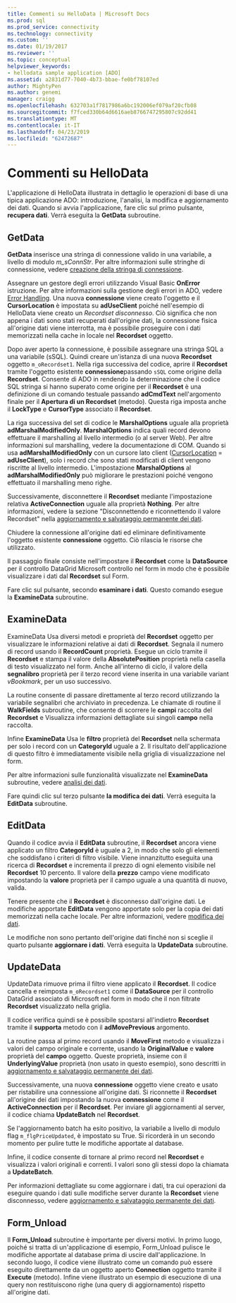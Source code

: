 ```yaml
---
title: Commenti su HelloData | Microsoft Docs
ms.prod: sql
ms.prod_service: connectivity
ms.technology: connectivity
ms.custom: ''
ms.date: 01/19/2017
ms.reviewer: ''
ms.topic: conceptual
helpviewer_keywords:
- hellodata sample application [ADO]
ms.assetid: a2831d77-7040-4b73-bbae-fe0bf78107ed
author: MightyPen
ms.author: genemi
manager: craigg
ms.openlocfilehash: 632703a1f7817986a6bc192006ef079af20cfb08
ms.sourcegitcommit: f7fced330b64d6616aeb8766747295807c92dd41
ms.translationtype: MT
ms.contentlocale: it-IT
ms.lasthandoff: 04/23/2019
ms.locfileid: "62472687"
---
```

# <a name="comments-on-hellodata"></a>Commenti su HelloData
L'applicazione di HelloData illustrata in dettaglio le operazioni di base di una tipica applicazione ADO: introduzione, l'analisi, la modifica e aggiornamento dei dati. Quando si avvia l'applicazione, fare clic sul primo pulsante, **recupera dati**. Verrà eseguita la **GetData** subroutine.  
  
## <a name="getdata"></a>GetData  
 **GetData** inserisce una stringa di connessione valido in una variabile, a livello di modulo *m_sConnStr*. Per altre informazioni sulle stringhe di connessione, vedere [creazione della stringa di connessione](../../../ado/guide/data/creating-a-connection-string.md).  
  
 Assegnare un gestore degli errori utilizzando Visual Basic **OnError** istruzione. Per altre informazioni sulla gestione degli errori in ADO, vedere [Error Handling](../../../ado/guide/data/error-handling.md). Una nuova **connessione** viene creato l'oggetto e il **CursorLocation** è impostata su **adUseClient** poiché nell'esempio di HelloData viene creato un  *Recordset disconnesso*. Ciò significa che non appena i dati sono stati recuperati dall'origine dati, la connessione fisica all'origine dati viene interrotta, ma è possibile proseguire con i dati memorizzati nella cache in locale nel **Recordset** oggetto.  
  
 Dopo aver aperto la connessione, è possibile assegnare una stringa SQL a una variabile (sSQL). Quindi creare un'istanza di una nuova **Recordset** oggetto `m_oRecordset1`. Nella riga successiva del codice, aprire il **Recordset** tramite l'oggetto esistente **connessione**passando `sSQL` come origine della **Recordset**. Consente di ADO in rendendo la determinazione che il codice SQL stringa si hanno superato come origine per il **Recordset** è una definizione di un comando testuale passando **adCmdText** nell'argomento finale per il **Apertura di un Recordset** (metodo). Questa riga imposta anche il **LockType** e **CursorType** associato il **Recordset**.  
  
 La riga successiva del set di codice le **MarshalOptions** uguale alla proprietà **adMarshalModifiedOnly**. **MarshalOptions** indica quali record devono effettuare il marshalling al livello intermedio (o al server Web). Per altre informazioni sul marshalling, vedere la documentazione di COM. Quando si usa **adMarshalModifiedOnly** con un cursore lato client ([CursorLocation](../../../ado/reference/ado-api/cursorlocation-property-ado.md) = **adUseClient**), solo i record che sono stati modificati di client vengono riscritte al livello intermedio. L'impostazione **MarshalOptions** al **adMarshalModifiedOnly** può migliorare le prestazioni poiché vengono effettuato il marshalling meno righe.  
  
 Successivamente, disconnettere il **Recordset** mediante l'impostazione relativa **ActiveConnection** uguale alla proprietà **Nothing**. Per altre informazioni, vedere la sezione "Disconnettendo e riconnettendo il valore Recordset" nella [aggiornamento e salvataggio permanente dei dati](../../../ado/guide/data/updating-and-persisting-data.md).  
  
 Chiudere la connessione all'origine dati ed eliminare definitivamente l'oggetto esistente **connessione** oggetto. Ciò rilascia le risorse che utilizzato.  
  
 Il passaggio finale consiste nell'impostare il **Recordset** come la **DataSource** per il controllo DataGrid Microsoft controllo nel form in modo che è possibile visualizzare i dati dal **Recordset** sul Form.  
  
 Fare clic sul pulsante, secondo **esaminare i dati**. Questo comando esegue la **ExamineData** subroutine.  
  
## <a name="examinedata"></a>ExamineData  
 ExamineData Usa diversi metodi e proprietà del **Recordset** oggetto per visualizzare le informazioni relative ai dati di **Recordset**. Segnala il numero di record usando il **RecordCount** proprietà. Esegue un ciclo tramite il **Recordset** e stampa il valore della **AbsolutePosition** proprietà nella casella di testo visualizzato nel form. Anche all'interno di ciclo, il valore della **segnalibro** proprietà per il terzo record viene inserita in una variabile variant *vBookmark*, per un uso successivo.  
  
 La routine consente di passare direttamente al terzo record utilizzando la variabile segnalibri che archiviato in precedenza. Le chiamate di routine il **WalkFields** subroutine, che consente di scorrere le **campi** raccolta del **Recordset** e Visualizza informazioni dettagliate sui singoli **campo**  nella raccolta.  
  
 Infine **ExamineData** Usa le **filtro** proprietà del **Recordset** nella schermata per solo i record con un **CategoryId** uguale a 2. Il risultato dell'applicazione di questo filtro è immediatamente visibile nella griglia di visualizzazione nel form.  
  
 Per altre informazioni sulle funzionalità visualizzate nel **ExamineData** subroutine, vedere [analisi dei dati](../../../ado/guide/data/examining-data.md).  
  
 Fare quindi clic sul terzo pulsante **la modifica dei dati**. Verrà eseguita la **EditData** subroutine.  
  
## <a name="editdata"></a>EditData  
 Quando il codice avvia il **EditData** subroutine, il **Recordset** ancora viene applicato un filtro **CategoryId** è uguale a 2, in modo che solo gli elementi che soddisfano i criteri di filtro visibile. Viene innanzitutto eseguita una ricerca di **Recordset** e incrementa il prezzo di ogni elemento visibile nel **Recordset** 10 percento. Il valore della **prezzo** campo viene modificato impostando la **valore** proprietà per il campo uguale a una quantità di nuovo, valida.  
  
 Tenere presente che il **Recordset** è disconnesso dall'origine dati. Le modifiche apportate **EditData** vengono apportate solo per la copia dei dati memorizzati nella cache locale. Per altre informazioni, vedere [modifica dei dati](../../../ado/guide/data/editing-data.md).  
  
 Le modifiche non sono pertanto dell'origine dati finché non si sceglie il quarto pulsante **aggiornare i dati**. Verrà eseguita la **UpdateData** subroutine.  
  
## <a name="updatedata"></a>UpdateData  
 UpdateData rimuove prima il filtro viene applicato il **Recordset**. Il codice cancella e reimposta `m_oRecordset1` come il **DataSource** per il controllo DataGrid associato di Microsoft nel form in modo che il non filtrate **Recordset** visualizzato nella griglia.  
  
 Il codice verifica quindi se è possibile spostarsi all'indietro **Recordset** tramite il **supporta** metodo con il **adMovePrevious** argomento.  
  
 La routine passa al primo record usando il **MoveFirst** metodo e visualizza i valori del campo originale e corrente, usando la **OriginalValue** e **valore** proprietà del **campo** oggetto. Queste proprietà, insieme con il **UnderlyingValue** proprietà (non usato in questo esempio), sono descritti in [aggiornamento e salvataggio permanente dei dati](../../../ado/guide/data/updating-and-persisting-data.md).  
  
 Successivamente, una nuova **connessione** oggetto viene creato e usato per ristabilire una connessione all'origine dati. Si riconnette il **Recordset** all'origine dei dati impostando la nuova **connessione** come il **ActiveConnection** per il **Recordset**. Per inviare gli aggiornamenti al server, il codice chiama **UpdateBatch** nel **Recordset**.  
  
 Se l'aggiornamento batch ha esito positivo, la variabile a livello di modulo flag `m_flgPriceUpdated`, è impostato su True. Si ricorderà in un secondo momento per pulire tutte le modifiche apportate al database.  
  
 Infine, il codice consente di tornare al primo record nel **Recordset** e visualizza i valori originali e correnti. I valori sono gli stessi dopo la chiamata a **UpdateBatch**.  
  
 Per informazioni dettagliate su come aggiornare i dati, tra cui operazioni da eseguire quando i dati sulle modifiche server durante la **Recordset** viene disconnesso, vedere [aggiornamento e salvataggio permanente dei dati](../../../ado/guide/data/updating-and-persisting-data.md).  
  
## <a name="formunload"></a>Form_Unload  
 Il **Form_Unload** subroutine è importante per diversi motivi. In primo luogo, poiché si tratta di un'applicazione di esempio, Form_Unload pulisce le modifiche apportate al database prima di uscire dall'applicazione. In secondo luogo, il codice viene illustrato come un comando può essere eseguito direttamente da un oggetto aperto **Connection** oggetto tramite il **Execute** (metodo). Infine viene illustrato un esempio di esecuzione di una query non restituiscono righe (una query di aggiornamento) rispetto all'origine dati.
